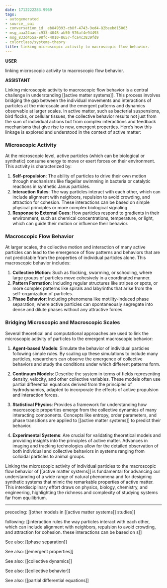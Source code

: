 ```yaml
---
date: 1712222283.9969
tags:
- autogenerated
- source__oai
- conversation_id__eb849393-cb8f-4743-9ed4-82beebd15003
- msg_aaa24aac-c933-4048-ab50-976af4e94493
- msg_833d455a-98fc-4010-8657-fca4c3839fd9
- colorclass/systems-theory
title: linking microscopic activity to macroscopic flow behavior.
---
```


**USER**

linking microscopic activity to macroscopic flow behavior.


**ASSISTANT**

Linking microscopic activity to macroscopic flow behavior is a central challenge in understanding [[active matter systems]]. This process involves bridging the gap between the individual movements and interactions of particles at the microscale and the emergent patterns and dynamics observable at larger scales. In active matter, such as bacterial suspensions, bird flocks, or cellular tissues, the collective behavior results not just from the sum of individual actions but from complex interactions and feedback mechanisms that give rise to new, emergent properties. Here’s how this linkage is explored and understood in the context of active matter:

### Microscopic Activity

At the microscopic level, active particles (which can be biological or synthetic) consume energy to move or exert forces on their environment. This activity is characterized by:

1. **Self-propulsion**: The ability of particles to drive their own motion through mechanisms like flagellar swimming in bacteria or catalytic reactions in synthetic Janus particles.
2. **Interaction Rules**: The way particles interact with each other, which can include alignment with neighbors, repulsion to avoid crowding, and attraction for cohesion. These interactions can be based on simple physical principles or more complex biological signaling.
3. **Response to External Cues**: How particles respond to gradients in their environment, such as chemical concentrations, temperature, or light, which can guide their motion or influence their behavior.

### Macroscopic Flow Behavior

At larger scales, the collective motion and interaction of many active particles can lead to the emergence of flow patterns and behaviors that are not predictable from the properties of individual particles alone. This macroscopic behavior includes:

1. **Collective Motion**: Such as flocking, swarming, or schooling, where large groups of particles move cohesively in a coordinated manner.
2. **Pattern Formation**: Including regular structures like stripes or spots, or more complex patterns like spirals and labyrinths that arise from the self-organization of particles.
3. **Phase Behavior**: Including phenomena like motility-induced phase separation, where active particles can spontaneously segregate into dense and dilute phases without any attractive forces.

### Bridging Microscopic and Macroscopic Scales

Several theoretical and computational approaches are used to link the microscopic activity of particles to the emergent macroscopic behavior:

1. **Agent-based Models**: Simulate the behavior of individual particles following simple rules. By scaling up these simulations to include many particles, researchers can observe the emergence of collective behaviors and study the conditions under which different patterns form.

2. **Continuum Models**: Describe the system in terms of fields representing density, velocity, and other collective variables. These models often use partial differential equations derived from the principles of hydrodynamics, adapted to incorporate the effects of active propulsion and interaction forces. 

3. **Statistical Physics**: Provides a framework for understanding how macroscopic properties emerge from the collective dynamics of many interacting components. Concepts like entropy, order parameters, and phase transitions are applied to [[active matter systems]] to predict their behavior.

4. **Experimental Systems**: Are crucial for validating theoretical models and providing insights into the principles of active matter. Advances in imaging and tracking technologies allow for the detailed observation of both individual and collective behaviors in systems ranging from colloidal particles to animal groups.

Linking the microscopic activity of individual particles to the macroscopic flow behavior of [[active matter systems]] is fundamental for advancing our understanding of a wide range of natural phenomena and for designing synthetic systems that mimic the remarkable properties of active matter. This interdisciplinary effort draws on physics, biology, chemistry, and engineering, highlighting the richness and complexity of studying systems far from equilibrium.


---

preceding: [[other models in [[active matter systems]] studies]]  


following: [[interaction rules the way particles interact with each other, which can include alignment with neighbors, repulsion to avoid crowding, and attraction for cohesion. these interactions can be based on s]]

See also: [[phase separation]]


See also: [[emergent properties]]


See also: [[collective dynamics]]


See also: [[collective behavior]]


See also: [[partial differential equations]]
